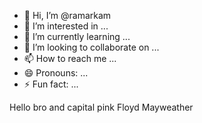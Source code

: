- 👋 Hi, I’m @ramarkam
- 👀 I’m interested in ...
- 🌱 I’m currently learning ...
- 💞️ I’m looking to collaborate on ...
- 📫 How to reach me ...
- 😄 Pronouns: ...
- ⚡ Fun fact: ...

<!---
ramarkam/ramarkam is a ✨ special ✨ repository because its `README.md` (this file) appears on your GitHub profile.
You can click the Preview link to take a look at your changes.
--->
Hello bro and capital pink Floyd Mayweather
